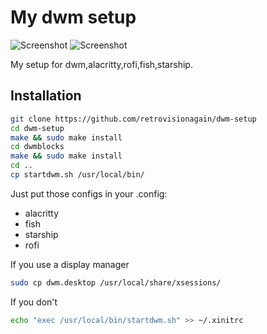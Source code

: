 # My dwm setup

![Screenshot](https://github.com/retrovisionagain/dwm-setup/blob/main/tokyo-night.png)
![Screenshot](https://github.com/retrovisionagain/dwm-setup/blob/main/tokyo-night-void.png)

My setup for dwm,alacritty,rofi,fish,starship.

## Installation
```bash
git clone https://github.com/retrovisionagain/dwm-setup
cd dwm-setup
make && sudo make install
cd dwmblocks
make && sudo make install
cd ..
cp startdwm.sh /usr/local/bin/
```

Just put those configs in your .config:
- alacritty
- fish
- starship
- rofi

If you use a display manager
```bash
sudo cp dwm.desktop /usr/local/share/xsessions/
```
If you don't
```bash
echo "exec /usr/local/bin/startdwm.sh" >> ~/.xinitrc
```
